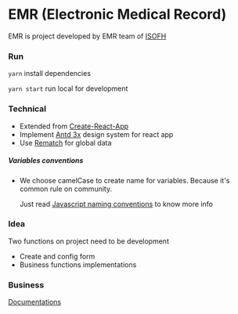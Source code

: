 # EMR (Electronic Medical Record)

EMR is project developed by EMR team of [ISOFH](https://isofh.com/)

### Run
`yarn` install dependencies

`yarn start` run local for development

### Technical

- Extended from [Create-React-App](https://reactjs.org/docs/create-a-new-react-app.html)
- Implement [Antd 3x](https://3x.ant.design/) design system for react app
- Use [Rematch](https://rematch.github.io/rematch/#/) for global data

##### Variables conventions

- We choose camelCase to create name for variables. Because it's common rule on community.
    
    Just read [Javascript naming conventions](https://www.robinwieruch.de/javascript-naming-conventions) to know more info
    
### Idea

Two functions on project need to be development

- Create and config form
- Business functions implementations
    
### Business

[Documentations](https://conf.isofh.com.vn/display/IH/iSofH+EMR+Home)

